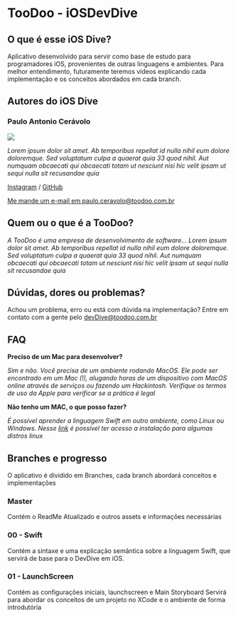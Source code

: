 # TooDoo - iOSDevDive

## O que é esse iOS Dive?
Aplicativo desenvolvido para servir como base de estudo para programadores iOS, provenientes de outras linguagens e ambientes.
Para melhor entendimento, futuramente teremos vídeos explicando cada implementação e os conceitos abordados em cada branch.

## Autores do iOS Dive
### Paulo Antonio Cerávolo

![](https://secure.gravatar.com/avatar/1b1f930706886ee3a994d8a04fd8efdb?s=128)

*Lorem ipsum dolor sit amet. Ab temporibus repellat id nulla nihil eum dolore doloremque. Sed voluptatum culpa a quaerat quia 33 quod nihil. Aut numquam obcaecati qui obcaecati totam ut nesciunt nisi hic velit ipsam ut sequi nulla sit recusandae quia*

[Instagram](https://www.instagram.com/paulo.ceravolo) / [GitHub](https//github.com/xonho)

[Me mande um e-mail em paulo.ceravolo@toodoo.com.br](mailto:paulo.ceravolo@toodoo.com.br)


## Quem ou o que é a TooDoo?

*A TooDoo é uma empresa de desenvolvimento de software... Lorem ipsum dolor sit amet. Ab temporibus repellat id nulla nihil eum dolore doloremque. Sed voluptatum culpa a quaerat quia 33 quod nihil. Aut numquam obcaecati qui obcaecati totam ut nesciunt nisi hic velit ipsam ut sequi nulla sit recusandae quia*

## Dúvidas, dores ou problemas?

Achou um problema, erro ou está com dúvida na implementação? Entre em contato com a gente pelo devDive@toodoo.com.br

## FAQ 

**Preciso de um Mac para desenvolver?**

*Sim e não. Você precisa de um ambiente rodando MacOS. Ele pode ser encontrado em um Mac (!), alugando horas de um dispositivo com MacOS online através de serviços ou fazendo um Hackintosh. Verifique os termos de uso da Apple para verificar se a prática é legal*

**Não tenho um MAC, o que posso fazer?**

*É possível aprender a linguagem Swift em outro ambiente, como Linux ou Windows. Nesse [link](https://swift.org/download/#releases) é possível ter acesso a instalação para algumas distros linux*


## Branches e progresso
O aplicativo é dividido em Branches, cada branch abordará conceitos e implementações

### Master
Contém o ReadMe Atualizado e outros assets e informações necessárias

### 00 - Swift
Contém a sintaxe e uma explicação semântica sobre a linguagem Swift, que servirá de base para o DevDive em iOS.

### 01 - LaunchScreen
Contém as configurações iniciais, launchscreen e Main Storyboard
Servirá para abordar os conceitos de um projeto no XCode e o ambiente de forma introdutória

